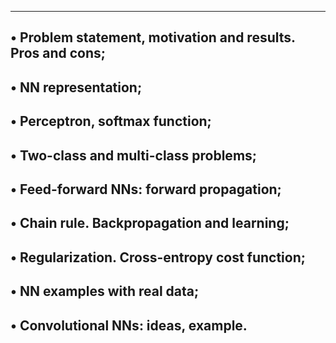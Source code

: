 ---------------------------------------------------------------
• Problem statement, motivation and results. Pros and cons;
-----------------------------------------------------------------
• NN representation;
----------------------------------------------------------------
• Perceptron, softmax function;
---------------------------------------------------------------
• Two-class and multi-class problems;
---------------------------------------------------------------
• Feed-forward NNs: forward propagation;
-------------------------------------------------------------
• Chain rule. Backpropagation and learning;
-----------------------------------------------------------
• Regularization. Cross-entropy cost function;
-----------------------------------------------------
• NN examples with real data;
--------------------------------------------------------
• Convolutional NNs: ideas, example.
-------------------------------------------------------
